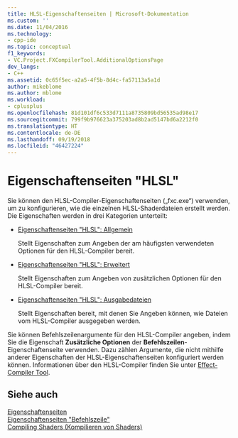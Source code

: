 ```yaml
---
title: HLSL-Eigenschaftenseiten | Microsoft-Dokumentation
ms.custom: ''
ms.date: 11/04/2016
ms.technology:
- cpp-ide
ms.topic: conceptual
f1_keywords:
- VC.Project.FXCompilerTool.AdditionalOptionsPage
dev_langs:
- C++
ms.assetid: 0c65f5ec-a2a5-4f5b-8d4c-fa57113a5a1d
author: mikeblome
ms.author: mblome
ms.workload:
- cplusplus
ms.openlocfilehash: 81d101df6c533d7111a8735809bd56535ad98e17
ms.sourcegitcommit: 799f9b976623a375203ad8b2ad5147bd6a2212f0
ms.translationtype: HT
ms.contentlocale: de-DE
ms.lasthandoff: 09/19/2018
ms.locfileid: "46427224"
---
```

# <a name="hlsl-property-pages"></a>Eigenschaftenseiten "HLSL"

Sie können den HLSL-Compiler-Eigenschaftenseiten („fxc.exe“) verwenden, um zu konfigurieren, wie die einzelnen HLSL-Shaderdateien erstellt werden. Die Eigenschaften werden in drei Kategorien unterteilt:

- [Eigenschaftenseiten "HLSL": Allgemein](../ide/hlsl-property-pages-general.md)

   Stellt Eigenschaften zum Angeben der am häufigsten verwendeten Optionen für den HLSL-Compiler bereit.

- [Eigenschaftenseiten "HLSL": Erweitert](../ide/hlsl-property-pages-advanced.md)

   Stellt Eigenschaften zum Angeben von zusätzlichen Optionen für den HLSL-Compiler bereit.

- [Eigenschaftenseiten "HLSL": Ausgabedateien](../ide/hlsl-property-pages-output-files.md)

   Stellt Eigenschaften bereit, mit denen Sie Angeben können, wie Dateien vom HLSL-Compiler ausgegeben werden.

Sie können Befehlszeilenargumente für den HLSL-Compiler angeben, indem Sie die Eigenschaft **Zusätzliche Optionen** der **Befehlszeilen**-Eigenschaftenseite verwenden. Dazu zählen Argumente, die nicht mithilfe anderer Eigenschaften der HLSL-Eigenschaftenseiten konfiguriert werden können. Informationen über den HLSL-Compiler finden Sie unter [Effect-Compiler Tool](http://go.microsoft.com/fwlink/p/?LinkID=258285&clcid=0x409).

## <a name="see-also"></a>Siehe auch

[Eigenschaftenseiten](../ide/property-pages-visual-cpp.md)<br>
[Eigenschaftenseiten "Befehlszeile"](../ide/command-line-property-pages.md)<br>
[Compiling Shaders (Kompilieren von Shaders)](http://go.microsoft.com/fwlink/p/?LinkID=258284&clcid=0x409)